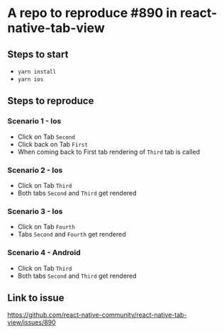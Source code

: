 # A repo to reproduce #890 in react-native-tab-view

## Steps to start
- `yarn install`
- `yarn ios`

## Steps to reproduce

### Scenario 1 - Ios
- Click on Tab `Second`
- Click back on Tab `First`
- When coming back to First tab rendering of `Third` tab is called

### Scenario 2 - Ios
- Click on Tab `Third`
- Both tabs `Second` and `Third` get rendered

### Scenario 3 - Ios
- Click on Tab `Fourth`
- Tabs `Second` and `Fourth` get rendered

### Scenario 4 - Android
- Click on Tab `Third`
- Both tabs `Second` and `Third` get rendered

## Link to issue
https://github.com/react-native-community/react-native-tab-view/issues/890